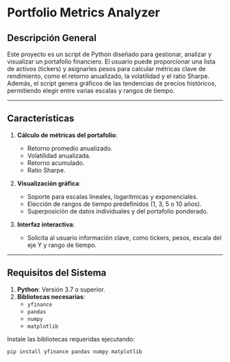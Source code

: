 # Portfolio Metrics Analyzer

## Descripción General

Este proyecto es un script de Python diseñado para gestionar, analizar y visualizar un portafolio financiero. El usuario puede proporcionar una lista de activos (tickers) y asignarles pesos para calcular métricas clave de rendimiento, como el retorno anualizado, la volatilidad y el ratio Sharpe. Además, el script genera gráficos de las tendencias de precios históricos, permitiendo elegir entre varias escalas y rangos de tiempo.

---

## Características

1. **Cálculo de métricas del portafolio**:
   - Retorno promedio anualizado.
   - Volatilidad anualizada.
   - Retorno acumulado.
   - Ratio Sharpe.

2. **Visualización gráfica**:
   - Soporte para escalas lineales, logarítmicas y exponenciales.
   - Elección de rangos de tiempo predefinidos (1, 3, 5 o 10 años).
   - Superposición de datos individuales y del portafolio ponderado.

3. **Interfaz interactiva**:
   - Solicita al usuario información clave, como tickers, pesos, escala del eje Y y rango de tiempo.

---

## Requisitos del Sistema

1. **Python**: Versión 3.7 o superior.
2. **Bibliotecas necesarias**:
   - `yfinance`
   - `pandas`
   - `numpy`
   - `matplotlib`

Instale las bibliotecas requeridas ejecutando:

```bash
pip install yfinance pandas numpy matplotlib
